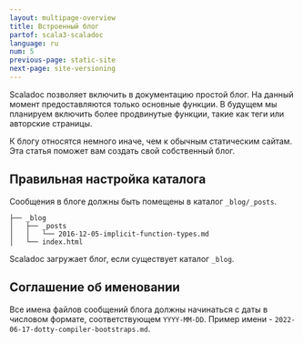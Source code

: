 ```yaml
---
layout: multipage-overview
title: Встроенный блог
partof: scala3-scaladoc
language: ru
num: 5
previous-page: static-site
next-page: site-versioning
---
```


Scaladoc позволяет включить в документацию простой блог. 
На данный момент предоставляются только основные функции. 
В будущем мы планируем включить более продвинутые функции, такие как теги или авторские страницы.

К блогу относятся немного иначе, чем к обычным статическим сайтам. 
Эта статья поможет вам создать свой собственный блог.

## Правильная настройка каталога

Сообщения в блоге должны быть помещены в каталог `_blog/_posts`.


```
├── _blog
│   ├── _posts
│   │   └── 2016-12-05-implicit-function-types.md
│   └── index.html
```

Scaladoc загружает блог, если существует каталог `_blog`.

## Соглашение об именовании

Все имена файлов сообщений блога должны начинаться с даты в числовом формате, соответствующем `YYYY-MM-DD`. 
Пример имени - `2022-06-17-dotty-compiler-bootstraps.md`.
